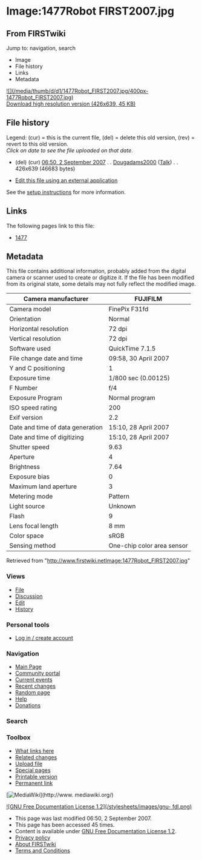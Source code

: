 # Image:1477Robot FIRST2007.jpg

## From FIRSTwiki

Jump to: navigation, search

- Image
- File history
- Links
- Metadata

[![](/media/thumb/d/d1/1477Robot_FIRST2007.jpg/400px-
1477Robot_FIRST2007.jpg)](/media/d/d1/1477Robot_FIRST2007.jpg)<br>
[Download high resolution version (426x639, 45 KB)](/media/d/d1/1477Robot_FIRST2007.jpg)

## File history

Legend: (cur) = this is the current file, (del) = delete this old version, (rev) = revert to this old version.<br>
_Click on date to see the file uploaded on that date_.

- (del) (cur) [06:50, 2 September 2007](/media/d/d1/1477Robot_FIRST2007.jpg "/media/d/d1/1477Robot FIRST2007.jpg") . . [Dougadams2000](/index.php?title=User:Dougadams2000&action=edit "User:Dougadams2000") ([Talk](User_talk:Dougadams2000 "User talk:Dougadams2000")) . . 426x639 (46683 bytes)

- [Edit this file using an external application](/index.php?title=Image:1477Robot_FIRST2007.jpg&action=edit&externaledit=true&mode=file "Image:1477Robot FIRST2007.jpg")

See the [setup instructions](http://meta.wikimedia.org/wiki/Help:External_editors "http://meta.wikimedia.org/wiki/Help:External_editors") for more information.

## Links

The following pages link to this file:

- [1477](1477 "1477")

## Metadata

This file contains additional information, probably added from the digital camera or scanner used to create or digitize it. If the file has been modified from its original state, some details may not fully reflect the modified image.

Camera manufacturer              | FUJIFILM
-------------------------------- | --------------------------
Camera model                     | FinePix F31fd
Orientation                      | Normal
Horizontal resolution            | 72 dpi
Vertical resolution              | 72 dpi
Software used                    | QuickTime 7.1.5
File change date and time        | 09:58, 30 April 2007
Y and C positioning              | 1
Exposure time                    | 1/800 sec (0.00125)
F Number                         | f/4
Exposure Program                 | Normal program
ISO speed rating                 | 200
Exif version                     | 2.2
Date and time of data generation | 15:10, 28 April 2007
Date and time of digitizing      | 15:10, 28 April 2007
Shutter speed                    | 9.63
Aperture                         | 4
Brightness                       | 7.64
Exposure bias                    | 0
Maximum land aperture            | 3
Metering mode                    | Pattern
Light source                     | Unknown
Flash                            | 9
Lens focal length                | 8 mm
Color space                      | sRGB
Sensing method                   | One-chip color area sensor

Retrieved from "<http://www.firstwiki.netImage:1477Robot_FIRST2007.jpg>"

### Views

- [File](Image:1477Robot_FIRST2007.jpg)
- [Discussion](/index.php?title=Image_talk:1477Robot_FIRST2007.jpg&action=edit)
- [Edit](/index.php?title=Image:1477Robot_FIRST2007.jpg&action=edit)
- [History](/index.php?title=Image:1477Robot_FIRST2007.jpg&action=history)

### Personal tools

- [Log in / create account](/index.php?title=Special:Userlogin&returnto=Image:1477Robot_FIRST2007.jpg)

[](Main_Page "Main Page")

### Navigation

- [Main Page](Main_Page)
- [Community portal](FIRSTwiki:Community_portal)
- [Current events](Current_events)
- [Recent changes](Special:Recentchanges)
- [Random page](Special:Random)
- [Help](FIRSTwiki:Help)
- [Donations](FIRSTwiki:Site_support)

### Search

### Toolbox

- [What links here](Special:Whatlinkshere/Image:1477Robot_FIRST2007.jpg)
- [Related changes](Special:Recentchangeslinked/Image:1477Robot_FIRST2007.jpg)
- [Upload file](Special:Upload)
- [Special pages](Special:Specialpages)
- [Printable version](/index.php?title=Image:1477Robot_FIRST2007.jpg&printable=yes)
- [Permanent link](/index.php?title=Image:1477Robot_FIRST2007.jpg&oldid=62836)

[![MediaWiki](/skins/common/images/poweredby_mediawiki_88x31.png)](http://www.
mediawiki.org/)

[![GNU Free Documentation License 1.2](/stylesheets/images/gnu-
fdl.png)](http://www.gnu.org/copyleft/fdl.html)

- This page was last modified 06:50, 2 September 2007.
- This page has been accessed 45 times.
- Content is available under [GNU Free Documentation License 1.2](http://www.gnu.org/copyleft/fdl.html "http://www.gnu.org/copyleft/fdl.html").
- [Privacy policy](FIRSTwiki:Privacy_policy "FIRSTwiki:Privacy policy")
- [About FIRSTwiki](FIRSTwiki:About "FIRSTwiki:About")
- [Terms and Conditions](FIRSTwiki:Terms_and_conditions "FIRSTwiki:Terms and conditions")
